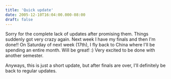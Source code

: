 ```yaml
---
title: 'Quick update'
date: 2005-12-10T16:04:00.000-08:00
draft: false
---
```


Sorry for the complete lack of updates after promising them. Things suddenly got very crazy again. Next week I have my finals and then I'm done!! On Saturday of next week (17th), I fly back to China where I'll be spending an entire month. Will be great! :) Very excited to be done with another semester.

Anyways, this is just a short update, but after finals are over, I'll definitely be back to regular updates.
